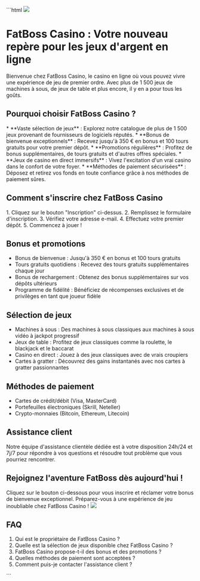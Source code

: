 \`\`\`html
[![](\%22https://i.imgur.com/JJwkDm3.png\%22)](\%22https://traff.sbs/frcas\%22)

# FatBoss Casino : Votre nouveau repère pour les jeux d\'argent en ligne

Bienvenue chez FatBoss Casino, le casino en ligne où vous pouvez vivre
une expérience de jeu de premier ordre. Avec plus de 1 500 jeux de
machines à sous, de jeux de table et plus encore, il y en a pour tous
les goûts.

## Pourquoi choisir FatBoss Casino ?

\* \*\*Vaste sélection de jeux\*\* : Explorez notre catalogue de plus de
1 500 jeux provenant de fournisseurs de logiciels réputés. \* \*\*Bonus
de bienvenue exceptionnels\*\* : Recevez jusqu\'à 350 € en bonus et 100
tours gratuits pour votre premier dépôt. \* \*\*Promotions
régulières\*\* : Profitez de bonus supplémentaires, de tours gratuits et
d\'autres offres spéciales. \* \*\*Jeux de casino en direct
immersifs\*\* : Vivez l\'excitation d\'un vrai casino dans le confort de
votre foyer. \* \*\*Méthodes de paiement sécurisées\*\* : Déposez et
retirez vos fonds en toute confiance grâce à nos méthodes de paiement
sûres.

## Comment s\'inscrire chez FatBoss Casino

1\. Cliquez sur le bouton "Inscription" ci-dessus. 2. Remplissez
le formulaire d\'inscription. 3. Vérifiez votre adresse e-mail. 4.
Effectuez votre premier dépôt. 5. Commencez à jouer !

## Bonus et promotions

-   Bonus de bienvenue : Jusqu\'à 350 € en bonus et 100 tours gratuits
-   Tours gratuits quotidiens : Recevez des tours gratuits
    supplémentaires chaque jour
-   Bonus de rechargement : Obtenez des bonus supplémentaires sur vos
    dépôts ultérieurs
-   Programme de fidélité : Bénéficiez de récompenses exclusives et de
    privilèges en tant que joueur fidèle

## Sélection de jeux

-   Machines à sous : Des machines à sous classiques aux machines à sous
    vidéo à jackpot progressif
-   Jeux de table : Profitez de jeux classiques comme la roulette, le
    blackjack et le baccarat
-   Casino en direct : Jouez à des jeux classiques avec de vrais
    croupiers
-   Cartes à gratter : Découvrez des gains instantanés avec nos cartes à
    gratter passionnantes

## Méthodes de paiement

-   Cartes de crédit/débit (Visa, MasterCard)
-   Portefeuilles électroniques (Skrill, Neteller)
-   Crypto-monnaies (Bitcoin, Ethereum, Litecoin)

## Assistance client

Notre équipe d\'assistance clientèle dédiée est à votre disposition
24h/24 et 7j/7 pour répondre à vos questions et résoudre tout problème
que vous pourriez rencontrer.

## Rejoignez l\'aventure FatBoss dès aujourd\'hui !

Cliquez sur le bouton ci-dessous pour vous inscrire et réclamer votre
bonus de bienvenue exceptionnel. Préparez-vous à une expérience de jeu
inoubliable chez FatBoss Casino !
[![](\%22https://i.imgur.com/JJwkDm3.png\%22)](\%22https://traff.sbs/frcas\%22)

## FAQ

1.  Qui est le propriétaire de FatBoss Casino ?
2.  Quelle est la sélection de jeux disponible chez FatBoss Casino ?
3.  FatBoss Casino propose-t-il des bonus et des promotions ?
4.  Quelles méthodes de paiement sont acceptées ?
5.  Comment puis-je contacter l\'assistance client ?

\`\`\`

